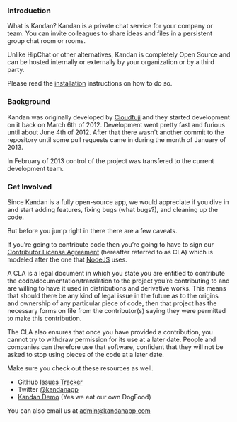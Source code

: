### Introduction
What is Kandan? Kandan is a private chat service for your company or team. You can invite colleagues to share ideas and files in a persistent group chat room or rooms.

Unlike HipChat or other alternatives, Kandan is completely Open Source and can be hosted internally or externally by your organization or by a third party. 

Please read the [installation](https://github.com/kandanapp/kandan/wiki/Installation) instructions on how to do so.

### Background
Kandan was originally developed by [Cloudfuji](http://cloudfuji.com/) and they started development on it back on March 6th of 2012. Development went pretty fast and furious until about June 4th of 2012. After that there wasn't another commit to the repository until some pull requests came in during the month of January of 2013.

In February of 2013 control of the project was transfered to the current development team.

### Get Involved
Since Kandan is a fully open-source app, we would appreciate if you dive in and start adding features, fixing bugs (what bugs?), and cleaning up the code.

But before you jump right in there there are a few caveats.

If you’re going to contribute code then you’re going to have to sign our [Contributor License Agreement](http://www.clahub.com/agreements/kandanapp/kandan) (hereafter referred to as CLA) which is modeled after the one that [NodeJS](http://nodejs.org/) uses.

A CLA is a legal document in which you state you are entitled to contribute the code/documentation/translation to the project you’re contributing to and are willing to have it used in distributions and derivative works. This means that should there be any kind of legal issue in the future as to the origins and ownership of any particular piece of code, then that project has the necessary forms on file from the contributor(s) saying they were permitted to make this contribution.

The CLA also ensures that once you have provided a contribution, you cannot try to withdraw permission for its use at a later date. People and companies can therefore use that software, confident that they will not be asked to stop using pieces of the code at a later date.


Make sure you check out these resources as well.

* GitHub [Issues Tracker](https://github.com/kandanapp/kandan/issues)
* Twitter [@kandanapp](https://twitter.com/kandanapp)
* [Kandan Demo](http://kandan-demo.kandanapp.com/) (Yes we eat our own DogFood)

You can also email us at admin@kandanapp.com